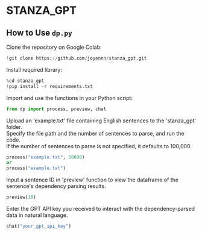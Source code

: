 # STANZA_GPT
## How to Use `dp.py`

Clone the repository on Google Colab:
```python
!git clone https://github.com/joyennn/stanza_gpt.git
```

Install required library:
```python
%cd stanza_gpt
!pip install -r requirements.txt
```

Import and use the functions in your Python script:
```python
from dp import process, preview, chat
```

Upload an 'example.txt' file containing English sentences to the 'stanza_gpt' folder.<br>
Specify the file path and the number of sentences to parse, and run the code.<br>
If the number of sentences to parse is not specified, it defaults to 100,000.<br>
```python
process("example.txt", 50000)
or
process("example.txt")
```

Input a sentence ID in 'preview' function to view the dataframe of the sentence's dependency parsing results.
```python
preview(10)
```

Enter the GPT API key you received to interact with the dependency-parsed data in natural language.
```python
chat("your_gpt_api_key")
```
